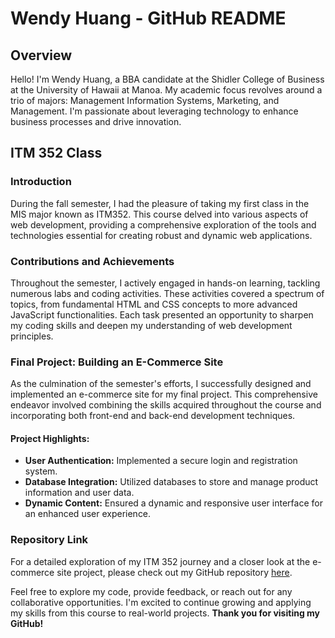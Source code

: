 # Wendy Huang - GitHub README

## Overview

Hello! I'm Wendy Huang, a BBA candidate at the Shidler College of Business at the University of Hawaii at Manoa. My academic focus revolves around a trio of majors: Management Information Systems, Marketing, and Management. I'm passionate about leveraging technology to enhance business processes and drive innovation.

## ITM 352 Class

### Introduction

During the fall semester, I had the pleasure of taking my first class in the MIS major known as ITM352. This course delved into various aspects of web development, providing a comprehensive exploration of the tools and technologies essential for creating robust and dynamic web applications.

### Contributions and Achievements

Throughout the semester, I actively engaged in hands-on learning, tackling numerous labs and coding activities. These activities covered a spectrum of topics, from fundamental HTML and CSS concepts to more advanced JavaScript functionalities. Each task presented an opportunity to sharpen my coding skills and deepen my understanding of web development principles.

### Final Project: Building an E-Commerce Site

As the culmination of the semester's efforts, I successfully designed and implemented an e-commerce site for my final project. This comprehensive endeavor involved combining the skills acquired throughout the course and incorporating both front-end and back-end development techniques.

#### Project Highlights:

- **User Authentication:** Implemented a secure login and registration system.
- **Database Integration:** Utilized databases to store and manage product information and user data.
- **Dynamic Content:** Ensured a dynamic and responsive user interface for an enhanced user experience.

### Repository Link

For a detailed exploration of my ITM 352 journey and a closer look at the e-commerce site project, please check out my GitHub repository [here](https://github.com/wendyh2/ITM352_F23_repo).

Feel free to explore my code, provide feedback, or reach out for any collaborative opportunities. I'm excited to continue growing and applying my skills from this course to real-world projects. **Thank you for visiting my GitHub!**
